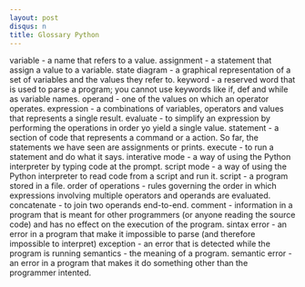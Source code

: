```yaml
---
layout: post
disqus: n
title: Glossary Python
---
```


variable - a name that refers to a value.
assignment - a statement that assign a value to a variable.
state diagram - a graphical representation of a set of variables and the values they refer to.
keyword - a reserved word that is used to parse a program; you cannot use keywords like if, def and while as variable names.
operand - one of the values on which an operator operates.
expression - a combinations of variables, operators and values that represents a single result.
evaluate - to simplify an expression by performing the operations in order yo yield a single value.
statement - a section of code that represents a command or a action. So far, the statements we have seen are assignments or prints.
execute - to run a statement and do what it says.
interative mode - a way of using the Python interpreter by typing code at the prompt.
script mode - a way of using the Python interpreter to read code from a script and run it.
script - a program stored in a file.
order of operations - rules governing the order in which expressions involving multiple operators and operands are evaluated.
concatenate - to join two operands end-to-end.
comment - information in a program that is meant for other programmers (or anyone reading the source code) and has no effect on the execution of the program.
sintax error - an error in a program that make it impossible to parse (and therefore impossible to interpret)
exception - an error that is detected while the program is running
semantics - the meaning of a program.
semantic error - an error in a program that makes it do something other than the programmer intented.
